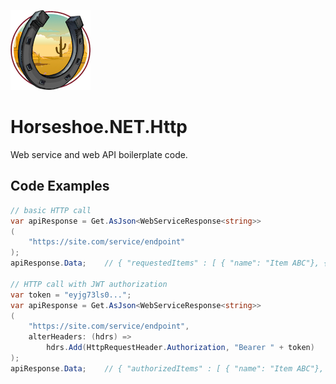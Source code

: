 ﻿![Horseshoe.NET icon](https://raw.githubusercontent.com/route595/Horseshoe.NET/refs/heads/main/assets/images/horseshoe-icon-128x128.png)

# Horseshoe.NET.Http

Web service and web API boilerplate code.

## Code Examples

```c#
// basic HTTP call
var apiResponse = Get.AsJson<WebServiceResponse<string>>
(
    "https://site.com/service/endpoint"
);
apiResponse.Data;    // { "requestedItems" : [ { "name": "Item ABC"}, { "name": "Item DEF"}... ] }

// HTTP call with JWT authorization
var token = "eyjg73ls0...";
var apiResponse = Get.AsJson<WebServiceResponse<string>>
(
    "https://site.com/service/endpoint", 
    alterHeaders: (hdrs) =>
        hdrs.Add(HttpRequestHeader.Authorization, "Bearer " + token)
);
apiResponse.Data;    // { "authorizedItems" : [ { "name": "Item ABC"}, { "name": "Item DEF"}... ] }
```
